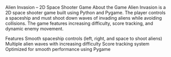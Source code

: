 Alien Invasion – 2D Space Shooter Game
About the Game
Alien Invasion is a 2D space shooter game built using Python and Pygame. The player controls a spaceship and must shoot down waves of invading aliens while avoiding collisions. The game features increasing difficulty, score tracking, and dynamic enemy movement.

Features
Smooth spaceship controls (left, right, and space to shoot aliens)
Multiple alien waves with increasing difficulty
Score tracking system
Optimized for smooth performance using Pygame
